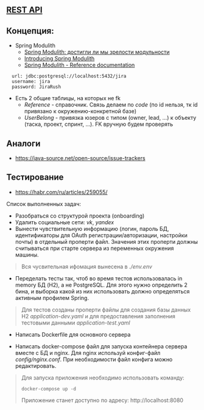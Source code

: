 ## [REST API](http://localhost:8080/doc)

## Концепция:
- Spring Modulith
  - [Spring Modulith: достигли ли мы зрелости модульности](https://habr.com/ru/post/701984/)
  - [Introducing Spring Modulith](https://spring.io/blog/2022/10/21/introducing-spring-modulith)
  - [Spring Modulith - Reference documentation](https://docs.spring.io/spring-modulith/docs/current-SNAPSHOT/reference/html/)

```
  url: jdbc:postgresql://localhost:5432/jira
  username: jira
  password: JiraRush
```
- Есть 2 общие таблицы, на которых не fk
  - _Reference_ - справочник. Связь делаем по _code_ (по id нельзя, тк id привязано к окружению-конкретной базе)
  - _UserBelong_ - привязка юзеров с типом (owner, lead, ...) к объекту (таска, проект, спринт, ...). FK вручную будем проверять

## Аналоги
- https://java-source.net/open-source/issue-trackers

## Тестирование
- https://habr.com/ru/articles/259055/

Список выполненных задач:
- Разобраться со структурой проекта (onboarding)
- Удалить социальные сети: _vk_, _yandex_
- Вынести чувствительную информацию (логин, пароль БД, идентификаторы для OAuth регистрации/авторизации, настройки
   почты) в отдельный проперти файл. Значения этих проперти должны считываться при старте сервера из переменных
   окружения машины.

> Вся чусвительная ифомация вынесена в _./env.env_


- Переделать тесты так, чтоб во время тестов использовалась in memory БД (H2), а не PostgreSQL. Для этого нужно
   определить 2 бина, и выборка какой из них использовать должно определяться активным профилем Spring.

> Для тестов созданы проперти файлы для создания базы данных H2 _application-dev.yaml_
> и для предоставления заполнения тестовыми данными _application-test.yaml_


- Написать Dockerfile для основного сервера

- Написать docker-compose файл для запуска контейнера сервера вместе с БД и nginx. Для nginx используй конфиг-файл
   _config/nginx.conf_. При необходимости файл конфига можно редактировать.

> Для запуска приложения необходимо использовать команду:
>
> ```docker-compose up -d```
>
> Приложение станет доступно по адресу: http://localhost:8080